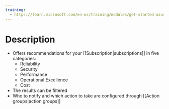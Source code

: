 ```yaml
---
training:
  - https://learn.microsoft.com/en-us/training/modules/get-started-azure-advisor/
---
```

# Description
- Offers recommendations for your [[Subscription|subscriptions]] in five categories:
	- Reliability
	- Security
	- Performance
	- Operational Excellence
	- Cost
- The results can be filtered
- Who to notify and which action to take are configured through [[Action groups|action groups]]